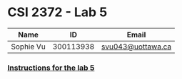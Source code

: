 # CSI 2372 - Lab 5

| Name | ID | Email
| ------ | ------ | ------ |
| Sophie Vu | 300113938 | svu043@uottawa.ca |

### [Instructions for the lab 5](https://uottawa.brightspace.com/d2l/le/content/333803/viewContent/4863352/View)

